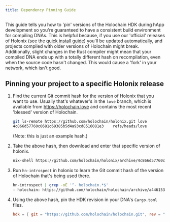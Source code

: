```yaml
---
title: Dependency Pinning Guide
---
```


This guide tells you how to 'pin' versions of the Holochain HDK during hApp development so you're guaranteed to have a consistent build environment for compiling DNAs. This is helpful because, if you use our 'official' releases of Holonix (see the [quick install guide](../../install/)) you'll be updated automatically, and projects compiled with older versions of Holochain might break. Additionally, slight changes in the Rust compiler might mean that your compiled DNA ends up with a totally different hash on recompilation, even when the source code hasn't changed. This would cause a 'fork' in your network, which isn't good.

## Pinning your project to a specific Holonix release

1. Find the current Git commit hash for the version of Holonix that you want to use. Usually that's whatever's in the `love` branch, which is available from https://holochain.love and contains the most recent 'blessed' version of Holochain.

    ```bash
    git ls-remote https://github.com/holochain/holonix.git love
    4c866d57760c0681c69385b5d4a93cd8516081e3	refs/heads/love
    ```

    (Note: this is just an example hash.)

2. Take the above hash, then download and enter that specific version of holonix.

    ```bash
    nix-shell https://github.com/holochain/holonix/archive/4c866d57760c0681c69385b5d4a93cd8516081e3.tar.gz
    ```

3. Run `hn-introspect` in holonix to learn the Git commit hash of the version of Holochain that's being used there.

    ```bash
    hn-introspect | grep -oE '^- holochain.*$'
    - holochain: https://github.com/holochain/holochain/archive/a4461535c77f653f36cb3a7bb0dfda84e92ed1be.tar.gz
    ```

4. Using the above hash, pin the HDK revision in your DNA's `Cargo.toml` files.

    ```toml
    hdk = { git = "https://github.com/holochain/holochain.git", rev = "a4461535c77f653f36cb3a7bb0dfda84e92ed1be" }
    ```